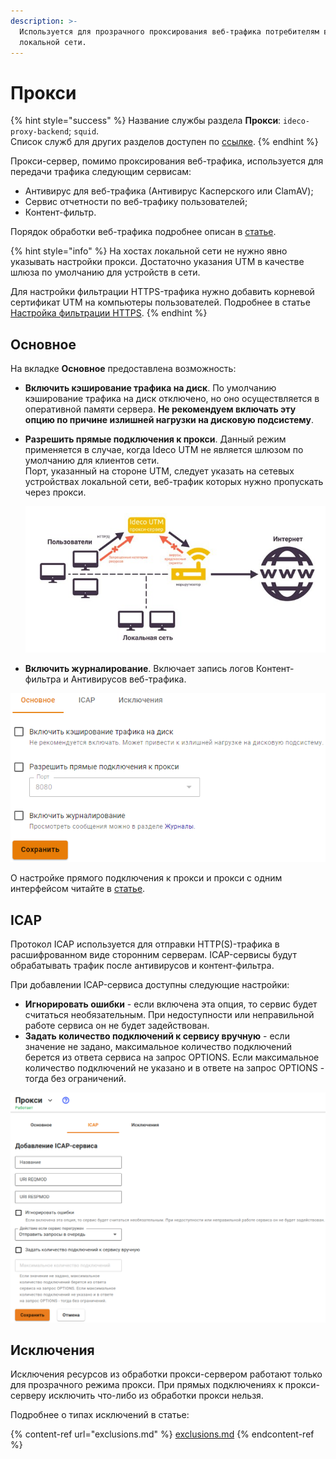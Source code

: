 ```yaml
---
description: >-
  Используется для прозрачного проксирования веб-трафика потребителям в
  локальной сети.
---
```


# Прокси

{% hint style="success" %}
Название службы раздела **Прокси**: `ideco-proxy-backend`; `squid`. \
Список служб для других разделов доступен по [ссылке](../../server-management/terminal.md).
{% endhint %}

Прокси-сервер, помимо проксирования веб-трафика, используется для передачи трафика следующим сервисам:

* Антивирус для веб-трафика (Антивирус Касперского или ClamAV);
* Сервис отчетности по веб-трафику пользователей;
* Контент-фильтр. 

Порядок обработки веб-трафика подробнее описан в [статье](../../../recipes/popular-recipes/processing-order.md).

{% hint style="info" %}
На хостах локальной сети не нужно явно указывать настройки прокси. Достаточно указания UTM в качестве шлюза по умолчанию для устройств в сети.

Для настройки фильтрации HTTPS-трафика нужно добавить корневой сертификат UTM на компьютеры пользователей. Подробнее в статье [Настройка фильтрации HTTPS](../../access-rules/content-filter/filtering-https-traffic.md).
{% endhint %}

## Основное

На вкладке **Основное** предоставлена возможность:
* **Включить кэширование трафика на диск**. По умолчанию кэширование трафика на диск отключено, но оно осуществляется в оперативной памяти сервера. **Не рекомендуем включать эту опцию по причине излишней нагрузки на дисковую подсистему**. 
* **Разрешить прямые подключения к прокси**. Данный режим применяется в случае, когда Ideco UTM не является шлюзом по умолчанию для клиентов сети. \
  Порт, указанный на стороне UTM, следует указать на сетевых устройствах локальной сети, веб-трафик которых нужно пропускать через прокси.
  
  ![](../../../.gitbook/assets/proxy-server4.jpg)

* **Включить журналирование**. Включает запись логов Контент-фильтра и Антивирусов веб-трафика.

![](../../../.gitbook/assets/proxy-server.png)

О настройке прямого подключения к прокси и прокси с одним интерфейсом читайте в [статье](proxy-server.md).

## ICAP

Протокол ICAP используется для отправки HTTP(S)-трафика в расшифрованном виде сторонним серверам. ICAP-сервисы будут обрабатывать трафик после антивирусов и контент-фильтра.

При добавлении ICAP-сервиса доступны следующие настройки:
* **Игнорировать ошибки** - если включена эта опция, то сервис будет считаться необязательным. При недоступности или неправильной работе сервиса он не будет задействован.
* **Задать количество подключений к сервису вручную** - если значение не задано, максимальное количество подключений берется из ответа сервиса на запрос OPTIONS. Если максимальное количество подключений не указано и в ответе на запрос OPTIONS - тогда без ограничений.

![](../../../.gitbook/assets/icap.png)

## Исключения

Исключения ресурсов из обработки прокси-сервером работают только для прозрачного режима прокси. При прямых подключениях к прокси-серверу исключить что-либо из обработки прокси нельзя.

Подробнее о типах исключений в статье:

{% content-ref url="exclusions.md" %}
[exclusions.md](exclusions.md)
{% endcontent-ref %}

